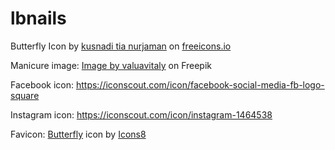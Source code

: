 # lbnails

Butterfly Icon by <a class="link_pro" href="https://freeicons.io/butterfly-icon-set-33362/butterfly-caterpillar-moth-larva-pupa-order-lepidoptera-imago-insect-metamorphosis-chrysalis-icon-1285067">kusnadi tia nurjaman</a>
on <a href="https://freeicons.io">freeicons.io</a>

Manicure image: <a href="https://www.freepik.com/free-photo/woman-nail-salon-receiving-manicure-by-beautician-beauty-treatment-concept_10880991.htm#query=manicure&position=2&from_view=search&track=sph">Image by valuavitaly</a> on Freepik

Facebook icon: https://iconscout.com/icon/facebook-social-media-fb-logo-square

Instagram icon: https://iconscout.com/icon/instagram-1464538

Favicon: <a target="_blank" href="https://icons8.com/icon/pmiijGGgOR0N/butterfly">Butterfly</a> icon by <a target="_blank" href="https://icons8.com">Icons8</a>